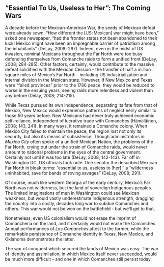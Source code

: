 ## “Essential To Us, Useless to Her”: The Coming Wars

A decade before the Mexican-American War, the seeds of Mexican defeat were already sown. “How different the [US-Mexican] war might have been,” asked one newspaper, “had the frontier states not been abandoned to their luck! Mexico might have been an impregnable barrier of patriotism among the inhabitants” (DeLay, 2008; 297). Indeed, even in the midst of US invasion, nominal Mexicans throughout the Far North were too busy defending themselves from Comanche raids to form a unified front (DeLay, 2008; 284-285). Other factors, certainly, would contribute to the massive defeat solidified with the Mexican Cession - the transfer of half a million square miles of Mexico’s Far North - including US industrialization and internal division in the Mexican state. However, if New Mexico and Texas were “failed provinces” prior to the 1786 peace, they would be reduced to worse in the ensuing years, seeing raids more relentless and violent than any before (Delay, 2008; 214-215).

While Texas pursued its own independence, separating its fate from that of Mexico, New Mexico would experience patterns of neglect eerily similar to those 50 years before. New Mexicans had never truly achieved economic self-reliance, independent of lucrative trade with Comanches (Hämäläinen, 2008; 143, 241). In many ways, it remained a Comanche colony. When Mexico City failed to maintain the peace, the region lost not only its security, but also its means of subsistence. Though administrators in _Mexico City_ often spoke of a unified Mexican Nation, the problems of the Far North, crying out under the strain of Comanche raids, would never amount to national problems in the eyes of the central government. Certainly not until it was too late (DeLay, 2008; 142-143). Far off in Washington DC, US officials took note. One senator the described Mexican Far North in bleak terms: “essential to us, useless to [her],” a “wilderness uninhabited, save for bands of roving savages” (DeLay, 2008; 291).

Of course, much like western Georgia of the early century, Mexico’s Far North was not wilderness, but the land of sovereign Indigenous peoples. The limited imaginations of men in Washington could see Mexican weakness, but would vastly underestimate Indigenous strength, dragging the country into a costly, decades long war to subdue Comanches and others. This war would not be won on the battlefield - but we’ll get to that.

Nonetheless, even US colonialism would not erase the imprint of Comanchería on the land, and it certainly would not erase the Comanches. Annual performances of _Los Comanches_ attest to the former, while the remarkable persistence of Comanche identity in Texas, New Mexico, and Oklahoma demonstrates the latter.

The war of conquest which secured the lands of Mexico was easy. The war of identity and assimilation, in which Mexico itself never succeeded, would be much more difficult - and one in which Comanches still persist today.
